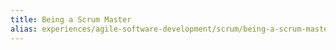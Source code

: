 ```yaml
---
title: Being a Scrum Master
alias: experiences/agile-software-development/scrum/being-a-scrum-master
---
```

